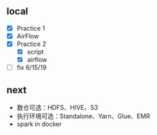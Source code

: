 ## local

- [x] Practice 1
- [x] AirFlow
- [x] Practice 2
  - [x] script
  - [x] airflow
- [ ] fix 6/15/19

## next

- 数仓可选：HDFS、HIVE、S3
- 执行环境可选：Standalone、Yarn、Glue、EMR
- spark in docker